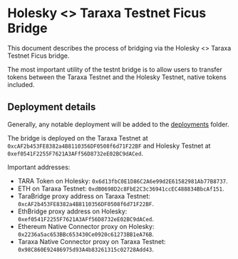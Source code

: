 # Holesky <> Taraxa Testnet Ficus Bridge

This document describes the process of bridging via the Holesky <> Taraxa Testnet Ficus bridge.

The most important utility of the testnt bridge is to allow users to transfer tokens between the Taraxa Testnet and the Holesky Testnet, native tokens included.

## Deployment details

Generally, any notable deployment will be added to the [deployments](./deployments) folder.

The bridge is deployed on the Taraxa Testnet at `0xcAF2b453FE8382a4B8110356DF0508f6d71F22BF` and Holesky Testnet at `0xef0541F2255F7621A3AFf56D8732eE02BC9dACed`.

Important addresses:

- TARA Token on Holesky: `0x6d13fbC0E1D86C2A6e99d2E61582981Ab77B8737`.
- ETH on Taraxa Testnet: `0xdB0698D2c8FbE2C3c36941ccEC488834BbcAf151`.
- TaraBridge proxy address on Taraxa Testnet: `0xcAF2b453FE8382a4B8110356DF0508f6d71F22BF`.
- EthBridge proxy address on Holesky: `0xef0541F2255F7621A3AFf56D8732eE02BC9dACed`.
- Ethereum Native Connector proxy on Holesky: `0x2236a5ac653BBc653430Ce0920c61273BB1eA76B`.
- Taraxa Native Connector proxy on Taraxa Testnet: `0x98C860E92486975d93A4b83261315c02728Add43`.
